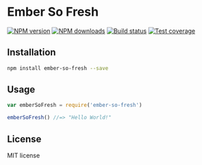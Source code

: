 # Ember So Fresh

[![NPM version][npm-image]][npm-url]
[![NPM downloads][downloads-image]][downloads-url]
[![Build status][travis-image]][travis-url]
[![Test coverage][coveralls-image]][coveralls-url]

> 

## Installation

```sh
npm install ember-so-fresh --save
```

## Usage

```js
var emberSoFresh = require('ember-so-fresh')

emberSoFresh() //=> "Hello World!"
```

## License

MIT license

[npm-image]: https://img.shields.io/npm/v/ember-so-fresh.svg?style=flat
[npm-url]: https://npmjs.org/package/ember-so-fresh
[downloads-image]: https://img.shields.io/npm/dm/ember-so-fresh.svg?style=flat
[downloads-url]: https://npmjs.org/package/ember-so-fresh
[travis-image]: https://img.shields.io/travis/joedaniels29/ember-so-fresh.svg?style=flat
[travis-url]: https://travis-ci.org/joedaniels29/ember-so-fresh
[coveralls-image]: https://img.shields.io/coveralls/joedaniels29/ember-so-fresh.svg?style=flat
[coveralls-url]: https://coveralls.io/r/joedaniels29/ember-so-fresh?branch=master
